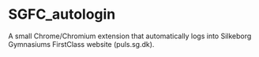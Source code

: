 # SGFC_autologin
A small Chrome/Chromium extension that automatically logs into Silkeborg Gymnasiums FirstClass website (puls.sg.dk).
